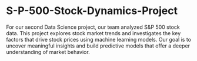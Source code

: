 # S-P-500-Stock-Dynamics-Project
For our second Data Science project, our team analyzed S&P 500 stock data. This project explores stock market trends and investigates the key factors that drive stock prices using machine learning models. Our goal is to uncover meaningful insights and build predictive models that offer a deeper understanding of market behavior.
